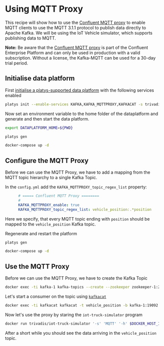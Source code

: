 # Using MQTT Proxy

This recipe will show how to use the [Confluent MQTT proxy](https://docs.confluent.io/platform/current/kafka-mqtt/intro.html) to enable MQTT clients to use the MQTT 3.1.1 protocol to publish data directly to Apache Kafka. We will be using the IoT Vehicle simulator, which supports publishing data to MQTT.

**Note:** Be aware that the [Confluent MQTT proxy](https://docs.confluent.io/platform/current/kafka-mqtt/intro.html) is part of the Confluent Enterprise Platform and can only be used in production with a valid subscription. Without a license, the Kafka-MQTT can be used for a 30-day trial period.

## Initialise data platform

First [initialise a platys-supported data platform](../documentation/getting-started.md) with the following services enabled

```bash
platys init --enable-services KAFKA,KAFKA_MQTTPROXY,KAFKACAT -s trivadis/platys-modern-data-platform -w 1.10.0
```

Now set an environment variable to the home folder of the dataplatform and generate and then start the data platform. 

```bash
export DATAPLATFORM_HOME=${PWD}

platys gen

docker-compose up -d
```

## Configure the MQTT Proxy

Before we can use the MQTT Proxy, we have to add a mapping from the MQTT topic hierarchy to a single Kafka Topic. 

In the `config.yml` add the `KAFKA_MQTTPROXY_topic_regex_list` property:

```yaml
      # ===== Confluent MQTT Proxy ========
      #
      KAFKA_MQTTPROXY_enable: true
      KAFKA_MQTTPROXY_topic_regex_list: vehicle_position:.*position
```

Here we specify, that every MQTT topic ending with `position` should be mapped to the `vehicle_position` Kafka topic.

Regenerate and restart the platform

```bash
platys gen

docker-compose up -d
```

## Use the MQTT Proxy

Before we can use the MQTT Proxy, we have to create the Kafka Topic

```bash
docker exec -ti kafka-1 kafka-topics --create --zookeeper zookeeper-1:2181 --topic vehicle_position --replication-factor 3 --partitions 8
```

Let's start a consumer on the topic using [`kafkacat`](https://github.com/edenhill/kafkacat)

```bash
docker exec -ti kafkacat kafkacat -t vehicle_position -b kafka-1:19092
```

Now let's use the proxy by staring the `iot-truck-simulator` program

```bash
docker run trivadis/iot-truck-simulator '-s' 'MQTT' '-h' $DOCKER_HOST_IP '-p' '1882' '-f' 'JSON'
```

After a short while you should see the data arriving in the `vehicle_position` topic.